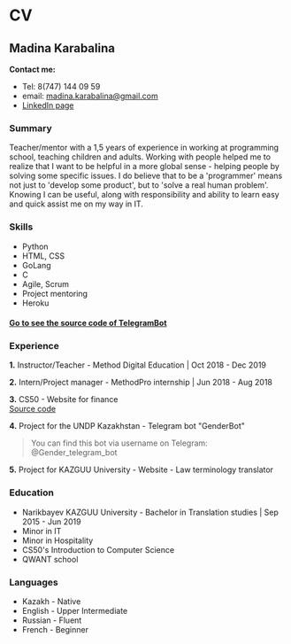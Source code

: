 # CV #  

## Madina Karabalina ##  

**Contact me:**  
  * Tel: 8(747) 144 09 59
  * email: madina.karabalina@gmail.com
  * [LinkedIn page](https://www.linkedin.com/in/madina-karabalina-629891154/)  
 
### Summary ###  
Teacher/mentor with a 1,5 years of experience in working at programming school, teaching children and adults. Working with people helped me to realize that I want to be helpful in a more global sense - helping people by solving some specific issues. I do believe that to be a 'programmer' means not just to 'develop some product', but to 'solve a real human problem'. Knowing I can be useful, along with responsibility and ability to learn easy and quick assist me on my way in IT.

### Skills ###  
* Python
* HTML, CSS
* GoLang
* C
* Agile, Scrum
* Project mentoring  
* Heroku

#### [Go to see the source code of TelegramBot](https://github.com/maddisson1/telegrambot) ####  

### Experience ###   
**1.** Instructor/Teacher - Method Digital Education | Oct 2018 - Dec 2019  


**2.** Intern/Project manager - MethodPro internship | Jun 2018 - Aug 2018  


**3.** CS50 - Website for finance  
[Source code](https://github.com/maddisson1/cs50x-finance)  


**4.** Project for the UNDP Kazakhstan - Telegram bot "GenderBot"  
 > You can find this bot via username on Telegram: @Gender_telegram_bot  
 
 
**5.** Project for KAZGUU University - Website - Law terminology translator  
 
 
### Education ###  
* Narikbayev KAZGUU University - Bachelor in Translation studies | Sep 2015 - Jun 2019  
* Minor in IT  
* Minor in Hospitality  
* CS50's Introduction to Computer Science 
* QWANT school  
 
### Languages ###  
* Kazakh - Native
* English - Upper Intermediate  
* Russian - Fluent  
* French - Beginner  
